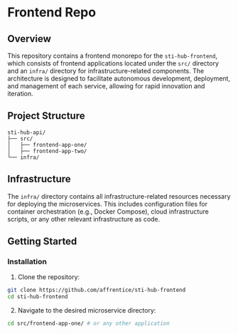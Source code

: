 # Frontend Repo

## Overview

This repository contains a frontend monorepo for the `sti-hub-frontend`, which consists of frontend applications located under the `src/` directory and an `infra/` directory for infrastructure-related components. The architecture is designed to facilitate autonomous development, deployment, and management of each service, allowing for rapid innovation and iteration.


## Project Structure

```
sti-hub-api/
├── src/
│   ├── frontend-app-one/
│   ├── frontend-app-two/
└── infra/
```

## Infrastructure

The `infra/` directory contains all infrastructure-related resources necessary for deploying the microservices. This includes configuration files for container orchestration (e.g., Docker Compose), cloud infrastructure scripts, or any other relevant infrastructure as code.

## Getting Started

### Installation

1. Clone the repository:
```bash
git clone https://github.com/affrentice/sti-hub-frontend
cd sti-hub-frontend
```

2. Navigate to the desired microservice directory:
```bash
cd src/frontend-app-one/ # or any other application
```
